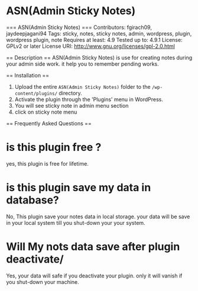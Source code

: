 # ASN(Admin Sticky Notes)


=== ASN(Admin Sticky Notes) ===
Contributors: fgirach09, jaydeepjagani94
Tags: sticky, notes, sticky notes, admin, wordpress, plugin, wordpress plugin, note
Requires at least: 4.9
Tested up to: 4.9.1
License: GPLv2 or later
License URI: http://www.gnu.org/licenses/gpl-2.0.html

== Description ==
ASN(Admin Sticky Notes) is use for creating notes during your admin side work. it help you to remember pending works.


== Installation ==

1. Upload the entire `ASN(Admin Sticky Notes)` folder to the `/wp-content/plugins/` directory.
2. Activate the plugin through the 'Plugins' menu in WordPress.
3. You will see sticky note in admin menu section
4. click on sticky note menu
 

== Frequently Asked Questions ==
# is this plugin free ?
yes, this plugin is free for lifetime.

# is this plugin save my data in database?
No, This plugin save your notes data in local storage. your data will be save in your local system till you shut-down your your system. 

# Will My nots data save after plugin deactivate/
Yes, your data will safe if you deactivate your plugin. only it will vanish if you shut-down your machine.
